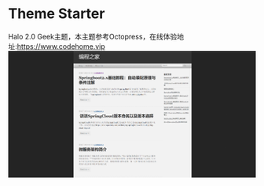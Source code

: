 # Theme Starter

Halo 2.0 Geek主题，本主题参考Octopress，在线体验地址:<https://www.codehome.vip>
![](./screenshot.png)
